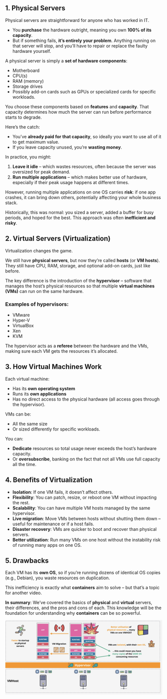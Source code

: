 ## 1. Physical Servers

Physical servers are straightforward for anyone who has worked in IT.

* You **purchase** the hardware outright, meaning you own **100% of its capacity**.
* But if something fails, **it’s entirely your problem**. Anything running on that server will stop, and you’ll have to repair or replace the faulty hardware yourself.

A physical server is simply a **set of hardware components**:

* Motherboard
* CPU(s)
* RAM (memory)
* Storage drives
* Possibly add-on cards such as GPUs or specialized cards for specific workloads.

You choose these components based on **features** and **capacity**.
That capacity determines how much the server can run before performance starts to degrade.

Here’s the catch:

* You’ve **already paid for that capacity**, so ideally you want to use all of it to get maximum value.
* If you leave capacity unused, you’re **wasting money**.

In practice, you might:

1. **Leave it idle** – which wastes resources, often because the server was oversized for peak demand.
2. **Run multiple applications** – which makes better use of hardware, especially if their peak usage happens at different times.

However, running multiple applications on one OS carries **risk**: if one app crashes, it can bring down others, potentially affecting your whole business stack.

Historically, this was normal: you sized a server, added a buffer for busy periods, and hoped for the best. This approach was often **inefficient and risky**.


## 2. Virtual Servers (Virtualization)

Virtualization changes the game.

We still have **physical servers**, but now they’re called **hosts** (or **VM hosts**).
They still have CPU, RAM, storage, and optional add-on cards, just like before.

The key difference is the introduction of the **hypervisor** – software that manages the host’s physical resources so that multiple **virtual machines (VMs)** can run on the same hardware.

### Examples of hypervisors:

* VMware
* Hyper-V
* VirtualBox
* Xen
* KVM

The hypervisor acts as a **referee** between the hardware and the VMs, making sure each VM gets the resources it’s allocated.



## 3. How Virtual Machines Work

Each virtual machine:

* Has its **own operating system**
* Runs its **own applications**
* Has no direct access to the physical hardware (all access goes through the hypervisor).

VMs can be:

* All the same size
* Or sized differently for specific workloads.

You can:

* **Dedicate** resources so total usage never exceeds the host’s hardware capacity.
* Or **oversubscribe**, banking on the fact that not all VMs use full capacity all the time.



## 4. Benefits of Virtualization

* **Isolation**: If one VM fails, it doesn’t affect others.
* **Flexibility**: You can patch, resize, or reboot one VM without impacting the rest.
* **Scalability**: You can have multiple VM hosts managed by the same hypervisor.
* **Live migration**: Move VMs between hosts without shutting them down – useful for maintenance or if a host fails.
* **Disaster recovery**: VMs are quicker to boot and recover than physical servers.
* **Better utilization**: Run many VMs on one host without the instability risk of running many apps on one OS.


## 5. Drawbacks

Each VM has its **own OS**, so if you’re running dozens of identical OS copies (e.g., Debian), you waste resources on duplication.

This inefficiency is exactly what **containers** aim to solve – but that’s a topic for another video.


**In summary**:
We’ve covered the basics of **physical** and **virtual** servers, their differences, and the pros and cons of each. This knowledge will be the foundation for understanding why **containers** can be so powerful.

![alt text](images/01_01.png)